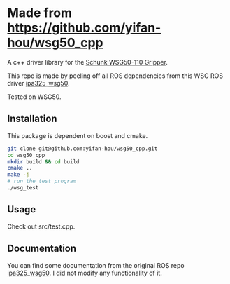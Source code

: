 Made from https://github.com/yifan-hou/wsg50_cpp
=========================================
A c++ driver library for the [Schunk WSG50-110 Gripper](https://www.weiss-robotics.com/en/produkte/gripping-systems/performance-line-en/wsg-50-en/).

This repo is made by peeling off all ROS dependencies from this WSG ROS driver [ipa325_wsg50](https://github.com/ipa320/ipa325_wsg50).

Tested on WSG50.

## Installation
This package is dependent on boost and cmake.

``` sh
git clone git@github.com:yifan-hou/wsg50_cpp.git
cd wsg50_cpp
mkdir build && cd build
cmake ..
make -j
# run the test program
./wsg_test
```

## Usage
Check out src/test.cpp.

## Documentation
You can find some documentation from the original ROS repo [ipa325_wsg50](https://github.com/ipa320/ipa325_wsg50). I did not modify any functionality of it.